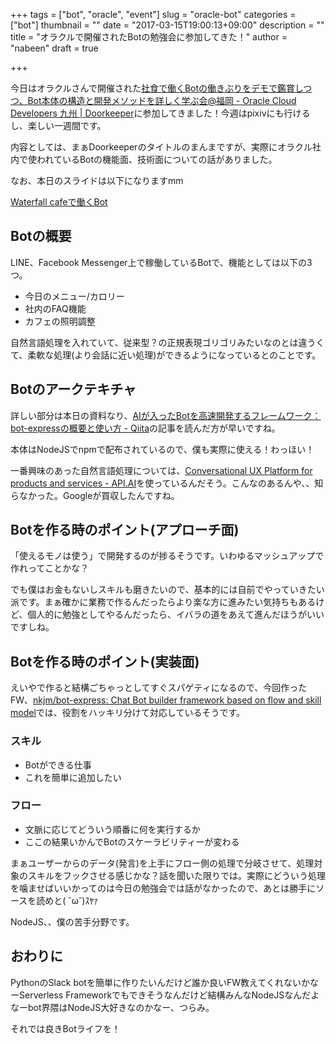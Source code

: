 +++
tags = ["bot", "oracle", "event"]
slug = "oracle-bot"
categories = ["bot"]
thumbnail = ""
date = "2017-03-15T19:00:13+09:00"
description = ""
title = "オラクルで開催されたBotの勉強会に参加してきた！"
author = "nabeen"
draft = true

+++

今日はオラクルさんで開催された[社食で働くBotの働きぶりをデモで鑑賞しつつ、Bot本体の構造と開発メソッドを詳しく学ぶ会@福岡 \- Oracle Cloud Developers 九州 \| Doorkeeper](https://oracleclouddevelopersq.doorkeeper.jp/events/58032)に参加してきました！今週はpixivにも行けるし、楽しい一週間です。

内容としては、まぁDoorkeeperのタイトルのまんまですが、実際にオラクル社内で使われているBotの機能面、技術面についての話がありました。

なお、本日のスライドは以下になりますmm

[Waterfall cafeで働くBot](https://www.slideshare.net/nkjm/waterfall-cafebot)

## Botの概要
LINE、Facebook Messenger上で稼働しているBotで、機能としては以下の3つ。

* 今日のメニュー/カロリー
* 社内のFAQ機能
* カフェの照明調整

自然言語処理を入れていて、従来型？の正規表現ゴリゴリみたいなのとは違うくて、柔軟な処理(より会話に近い処理)ができるようになっているとのことです。

## Botのアークテキチャ
詳しい部分は本日の資料なり、[AIが入ったBotを高速開発するフレームワーク：bot\-expressの概要と使い方 \- Qiita](http://qiita.com/nkjm/items/858b7e4a65eb2ebbaf65)の記事を読んだ方が早いですね。

本体はNodeJSでnpmで配布されているので、僕も実際に使える！わっほい！

一番興味のあった自然言語処理については、[Conversational UX Platform for products and services \- API\.AI](https://api.ai/)を使っているんだそう。こんなのあるんや、、知らなかった。Googleが買収したんですね。

## Botを作る時のポイント(アプローチ面)
「使えるモノは使う」で開発するのが捗るそうです。いわゆるマッシュアップで作れってことかな？

でも僕はお金もないしスキルも磨きたいので、基本的には自前でやっていきたい派です。まぁ確かに業務で作るんだったらより楽な方に進みたい気持ちもあるけど、個人的に勉強としてやるんだったら、イバラの道をあえて進んだほうがいいですしね。

## Botを作る時のポイント(実装面)
えいやで作ると結構ごちゃっとしてすぐスパゲティになるので、今回作ったFW、[nkjm/bot\-express: Chat Bot builder framework based on flow and skill model](https://github.com/nkjm/bot-express)では、役割をハッキリ分けて対応しているそうです。

### スキル
* Botができる仕事
* これを簡単に追加したい

### フロー
* 文脈に応じてどういう順番に何を実行するか
* ここの結果いかんでBotのスケーラビリティーが変わる

まぁユーザーからのデータ(発言)を上手にフロー側の処理で分岐させて、処理対象のスキルをフックさせる感じかな？話を聞いた限りでは。実際にどういう処理を噛ませばいいかってのは今日の勉強会では話がなかったので、あとは勝手にソースを読めと( ˘ω˘)ｽﾔｧ

NodeJS、、僕の苦手分野です。

## おわりに
PythonのSlack botを簡単に作りたいんだけど誰か良いFW教えてくれないかなーServerless Frameworkでもできそうなんだけど結構みんなNodeJSなんだよなーbot界隈はNodeJS大好きなのかなー、つらみ。

それでは良きBotライフを！
